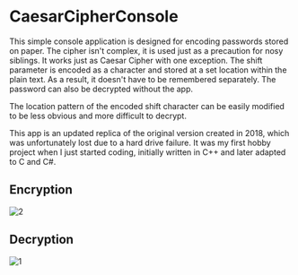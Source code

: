 <h1>CaesarCipherConsole</h1>

This simple console application is designed for encoding passwords stored on paper. The cipher isn't complex, it is used just as a precaution for nosy siblings.
It works just as Caesar Cipher with one exception. The shift parameter is encoded as a character and stored at a set location within the plain text. As a result, it doesn't have to be remembered separately. The password can also be decrypted without the app.

The location pattern of the encoded shift character can be easily modified to be less obvious and more difficult to decrypt.

This app is an updated replica of the original version created in 2018, which was unfortunately lost due to a hard drive failure. It was my first hobby project when I just started coding, initially written in C++ and later adapted to C and C#.

<h2>Encryption</h2>

![2](https://github.com/user-attachments/assets/1b122d42-7c15-4c05-bb7e-2e742aba7569)

<h2>Decryption</h2>

![1](https://github.com/user-attachments/assets/286f5317-d4a6-4a70-9f6d-fd1577a11ba3)
